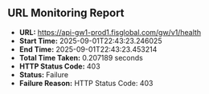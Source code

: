 ## URL Monitoring Report

- **URL:** https://api-gw1-prod1.fisglobal.com/gw/v1/health
- **Start Time:** 2025-09-01T22:43:23.246025
- **End Time:** 2025-09-01T22:43:23.453214
- **Total Time Taken:** 0.207189 seconds
- **HTTP Status Code:** 403
- **Status:** Failure
- **Failure Reason:** HTTP Status Code: 403
